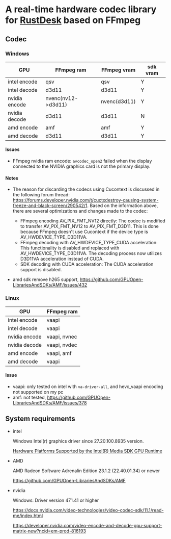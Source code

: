 # A real-time hardware codec library for [RustDesk](https://github.com/rustdesk/rustdesk) based on FFmpeg


## Codec

### Windows

| GPU           | FFmpeg ram        | FFmpeg vram | sdk vram |
| ------------- | ----------------  | ----------- | -------- |
| intel encode  | qsv               | qsv         | Y        |
| intel decode  | d3d11             | d3d11       | Y        |
| nvidia encode | nvenc(nv12->d3d11)| nvenc(d3d11)| Y        |
| nvidia decode | d3d11             | d3d11       | N        |
| amd encode    | amf               | amf         | Y        |
| amd decode    | d3d11             | d3d11       | Y        |

#### Issues

* FFmpeg nvidia ram encode: `avcodec_open2` failed when the display connected to the NVIDIA graphics card is not the primary display.

#### Notes

* The reason for discarding the codecs using Cucontext is discussed in the following forum thread: https://forums.developer.nvidia.com/t/cuctxdestroy-causing-system-freeze-and-black-screen/290542/1.
Based on the information above, there are several optimizations and changes made to the codec:
  - FFmpeg encoding AV_PIX_FMT_NV12 directly: The codec is modified to transfer AV_PIX_FMT_NV12 to AV_PIX_FMT_D3D11. This is done because FFmpeg doesn't use Cucontext if the device type is AV_HWDEVICE_TYPE_D3D11VA.
  - FFmpeg decoding with AV_HWDEVICE_TYPE_CUDA acceleration: This functionality is disabled and replaced with AV_HWDEVICE_TYPE_D3D11VA. The decoding process now utilizes D3D11VA acceleration instead of CUDA.
  - SDK decoding with CUDA acceleration: The CUDA acceleration support is disabled.

* amd sdk remove h265 support, https://github.com/GPUOpen-LibrariesAndSDKs/AMF/issues/432

### Linux

| GPU           | FFmpeg ram     |
| ------------- | -------------- |
| intel encode  | vaapi          |
| intel decode  | vaapi          |
| nvidia encode | vaapi, nvnec   |
| nvidia decode | vaapi, nvdec   |
| amd encode    | vaapi, amf     |
| amd decode    | vaapi          |

#### Issue

* vaapi: only tested on intel with `va-driver-all`, and hevc_vaapi encoding not supported on my pc
* amf: not tested, https://github.com/GPUOpen-LibrariesAndSDKs/AMF/issues/378

## System requirements

* intel

  Windows Intel(r) graphics driver since 27.20.100.8935 version. 

  [Hardware Platforms Supported by the Intel(R) Media SDK GPU Runtime](https://www.intel.com/content/www/us/en/docs/onevpl/upgrade-from-msdk/2023-1/onevpl-hardware-support-details.html#HARDWARE-PLATFORMS-SUPPORTED-BY-THE-INTEL-R-MEDIA-SDK-GPU-RUNTIME)

* AMD

  AMD Radeon Software Adrenalin Edition 23.1.2 (22.40.01.34) or newer

  https://github.com/GPUOpen-LibrariesAndSDKs/AMF

* nvidia

  Windows: Driver version 471.41 or higher

  https://docs.nvidia.com/video-technologies/video-codec-sdk/11.1/read-me/index.html

  https://developer.nvidia.com/video-encode-and-decode-gpu-support-matrix-new?ncid=em-prod-816193

